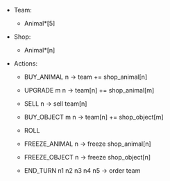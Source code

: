 
- Team:
  + Animal*[5]

- Shop:
  + Animal*[n]

- Actions:
  + BUY_ANIMAL n
    -> team += shop_animal[n]

  + UPGRADE m n
    -> team[n] += shop_animal[m]

  + SELL n
    -> sell team[n]

  + BUY_OBJECT m n
    -> team[n] += shop_object[m]

  + ROLL

  + FREEZE_ANIMAL n
    -> freeze shop_animal[n]

  + FREEZE_OBJECT n
    -> freeze shop_object[n]

  + END_TURN n1 n2 n3 n4 n5
    -> order team
